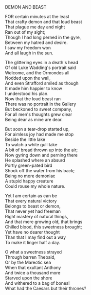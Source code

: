 DEMON AND BEAST  
  
FOR certain minutes at the least  
That crafty demon and that loud beast  
That plague me day and night  
Ran out of my sight;  
Though I had long perned in the gyre,  
Between my hatred and desire.  
I saw my freedom won  
And all laugh in the sun.  
  
The glittering eyes in a death's head  
Of old Luke Wadding's portrait said  
Welcome, and the Ormondes all  
Nodded upon the wall,  
And even Strafford smiled as though  
It made him happier to know  
I understood his plan.  
Now that the loud beast ran  
There was no portrait in the Gallery  
But beckoned to sweet company,  
For all men's thoughts grew clear  
Being dear as mine are dear.  
  
But soon a tear-drop started up,  
For aimless joy had made me stop  
Beside the little lake  
To watch a white gull take  
A bit of bread thrown up into the air;  
Now gyring down and perning there  
He splashed where an absurd  
Portly green-pated bird  
Shook off the water from his back;  
Being no more demoniac  
A stupid happy creature  
Could rouse my whole nature.  
  
Yet I am certain as can be  
That every natural victory  
Belongs to beast or demon,  
That never yet had freeman  
Right mastery of natural things,  
And that mere growing old, that brings  
Chilled blood, this sweetness brought;  
Yet have no dearer thought  
Than that I may find out a way  
To make it linger half a day.  
  
O what a sweetness strayed  
Through barren Thebaid,  
Or by the Mareotic sea  
When that exultant Anthony  
And twice a thousand more  
Starved upon the shore  
And withered to a bag of bones!  
What had the Caesars but their thrones?  
